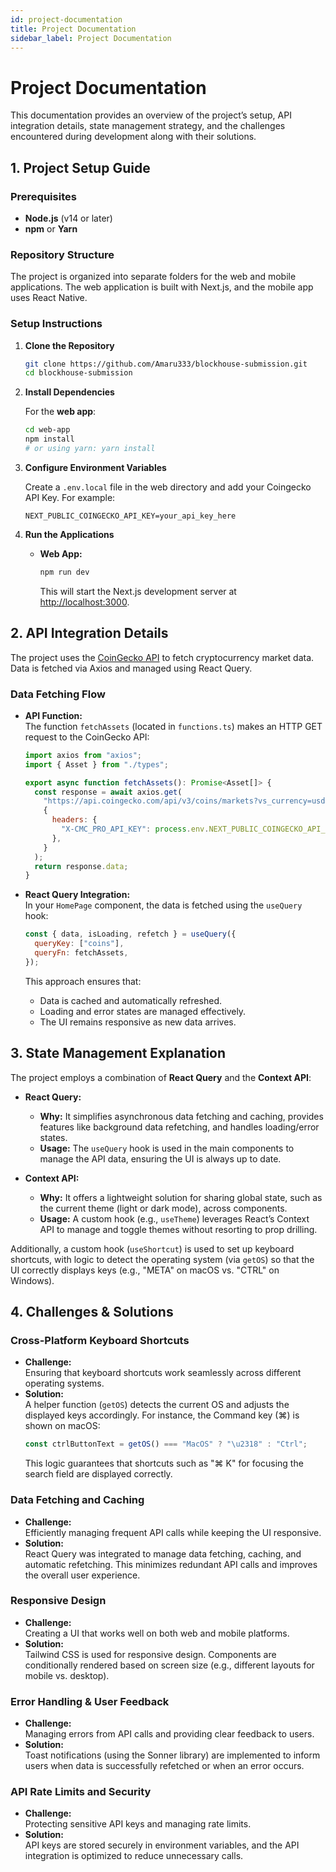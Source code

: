 ```yaml
---
id: project-documentation
title: Project Documentation
sidebar_label: Project Documentation
---
```


# Project Documentation

This documentation provides an overview of the project’s setup, API integration details, state management strategy, and the challenges encountered during development along with their solutions.

## 1. Project Setup Guide

### Prerequisites

- **Node.js** (v14 or later)
- **npm** or **Yarn**

### Repository Structure

The project is organized into separate folders for the web and mobile applications. The web application is built with Next.js, and the mobile app uses React Native.

### Setup Instructions

1. **Clone the Repository**

   ```bash
   git clone https://github.com/Amaru333/blockhouse-submission.git
   cd blockhouse-submission
   ```

2. **Install Dependencies**

   For the **web app**:

   ```bash
   cd web-app
   npm install
   # or using yarn: yarn install
   ```

3. **Configure Environment Variables**

   Create a `.env.local` file in the web directory and add your Coingecko API Key. For example:

   ```
   NEXT_PUBLIC_COINGECKO_API_KEY=your_api_key_here
   ```

4. **Run the Applications**

   - **Web App:**

     ```bash
     npm run dev
     ```

     This will start the Next.js development server at [http://localhost:3000](http://localhost:3000).

## 2. API Integration Details

The project uses the [CoinGecko API](https://www.coingecko.com/en/api) to fetch cryptocurrency market data. Data is fetched via Axios and managed using React Query.

### Data Fetching Flow

- **API Function:**  
  The function `fetchAssets` (located in `functions.ts`) makes an HTTP GET request to the CoinGecko API:

  ```js
  import axios from "axios";
  import { Asset } from "./types";

  export async function fetchAssets(): Promise<Asset[]> {
    const response = await axios.get(
      "https://api.coingecko.com/api/v3/coins/markets?vs_currency=usd&ids=bitcoin,ethereum,monero,chainlink,solana",
      {
        headers: {
          "X-CMC_PRO_API_KEY": process.env.NEXT_PUBLIC_COINGECKO_API_KEY,
        },
      }
    );
    return response.data;
  }
  ```

- **React Query Integration:**  
  In your `HomePage` component, the data is fetched using the `useQuery` hook:

  ```jsx
  const { data, isLoading, refetch } = useQuery({
    queryKey: ["coins"],
    queryFn: fetchAssets,
  });
  ```

  This approach ensures that:

  - Data is cached and automatically refreshed.
  - Loading and error states are managed effectively.
  - The UI remains responsive as new data arrives.

## 3. State Management Explanation

The project employs a combination of **React Query** and the **Context API**:

- **React Query:**

  - **Why:** It simplifies asynchronous data fetching and caching, provides features like background data refetching, and handles loading/error states.
  - **Usage:** The `useQuery` hook is used in the main components to manage the API data, ensuring the UI is always up to date.

- **Context API:**
  - **Why:** It offers a lightweight solution for sharing global state, such as the current theme (light or dark mode), across components.
  - **Usage:** A custom hook (e.g., `useTheme`) leverages React’s Context API to manage and toggle themes without resorting to prop drilling.

Additionally, a custom hook (`useShortcut`) is used to set up keyboard shortcuts, with logic to detect the operating system (via `getOS`) so that the UI correctly displays keys (e.g., "META" on macOS vs. "CTRL" on Windows).

## 4. Challenges & Solutions

### Cross-Platform Keyboard Shortcuts

- **Challenge:**  
  Ensuring that keyboard shortcuts work seamlessly across different operating systems.
- **Solution:**  
  A helper function (`getOS`) detects the current OS and adjusts the displayed keys accordingly. For instance, the Command key (⌘) is shown on macOS:
  ```js
  const ctrlButtonText = getOS() === "MacOS" ? "\u2318" : "Ctrl";
  ```
  This logic guarantees that shortcuts such as "⌘ K" for focusing the search field are displayed correctly.

### Data Fetching and Caching

- **Challenge:**  
  Efficiently managing frequent API calls while keeping the UI responsive.
- **Solution:**  
  React Query was integrated to manage data fetching, caching, and automatic refetching. This minimizes redundant API calls and improves the overall user experience.

### Responsive Design

- **Challenge:**  
  Creating a UI that works well on both web and mobile platforms.
- **Solution:**  
  Tailwind CSS is used for responsive design. Components are conditionally rendered based on screen size (e.g., different layouts for mobile vs. desktop).

### Error Handling & User Feedback

- **Challenge:**  
  Managing errors from API calls and providing clear feedback to users.
- **Solution:**  
  Toast notifications (using the Sonner library) are implemented to inform users when data is successfully refetched or when an error occurs.

### API Rate Limits and Security

- **Challenge:**  
  Protecting sensitive API keys and managing rate limits.
- **Solution:**  
  API keys are stored securely in environment variables, and the API integration is optimized to reduce unnecessary calls.
